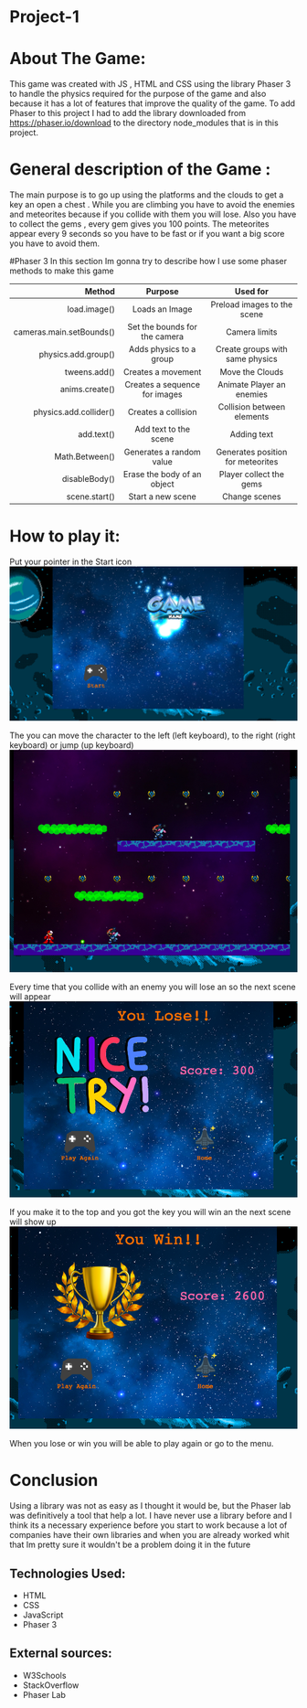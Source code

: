 # Project-1

# About The Game:
This game was created with JS , HTML and CSS  using the library Phaser 3 to handle the physics required for the purpose of the game and also because it has a lot of features that improve the quality of the game. To add Phaser to this project I had to add the library downloaded from https://phaser.io/download to the directory node_modules that is in this project.


# General description of the Game :
The main purpose is to go up  using the platforms and the clouds to get a key an open a chest . While you are climbing you have to avoid the enemies and meteorites because if you collide with them you will lose. Also you have to collect the gems , every gem gives you 100 points. The meteorites appear every 9 seconds so you have to be fast or if you want a big score you have to avoid them.

#Phaser 3
In this section Im gonna try to describe how I use some phaser methods to make this game

|             Method             |               Purpose          |              Used for            |
| ------------------------------:|:------------------------------:|:--------------------------------:|
| load.image()                   | Loads an Image                 | Preload images to the scene      |
| cameras.main.setBounds()       | Set the bounds for the camera  | Camera limits                    |
| physics.add.group()            | Adds physics to a group        | Create groups with same physics  |
| tweens.add()                   | Creates a movement             | Move the Clouds                  |
| anims.create()                 | Creates a sequence for images  | Animate Player an enemies        |
| physics.add.collider()         | Creates a collision            | Collision between elements       |
| add.text()                     | Add text to the scene          | Adding text                      |
| Math.Between()                 | Generates a random value       | Generates position for meteorites|
| disableBody()                  | Erase the body of an object    | Player collect the gems          |
| scene.start()                  | Start a new scene              | Change scenes                    |


# How to play it:

Put your pointer in the Start icon
![Menu Game](https://github.com/mtom92/Project-1/blob/master/IMG/Menu.png)

The you can move the character to the left (left keyboard), to the right (right keyboard) or jump (up keyboard)
![Game Scene](https://github.com/mtom92/Project-1/blob/master/IMG/Game.png)

Every time that you collide with an enemy you will lose an so the next scene will appear
![Lose Scene](https://github.com/mtom92/Project-1/blob/master/IMG/Lose.png)

If you make it to the top and you got the key you will win an the next scene will show up
![Win Scene](https://github.com/mtom92/Project-1/blob/master/IMG/Win.png)

When you lose or win you will be able to play again or go to the menu.


# Conclusion
Using a library was not as easy as I thought it would be, but the Phaser lab was definitively a tool that help a lot. I have never use a library before and I think its a necessary experience before you start to work because a lot of companies have their own libraries and when you are already worked whit that Im pretty sure it wouldn't be a problem doing it in the future


## Technologies Used:
* HTML
* CSS
* JavaScript
* Phaser 3

## External sources:
* W3Schools
* StackOverflow
* Phaser Lab
